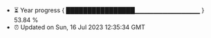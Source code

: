 - ⏳ Year progress { ████████████████▁▁▁▁▁▁▁▁▁▁▁▁▁▁ } 53.84 %
- ⏰ Updated on Sun, 16 Jul 2023 12:35:34 GMT

